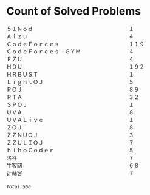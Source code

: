 # Count of Solved Problems  
５１Ｎｏｄ　　　　　　　　　　　　　　　　　　１  
Ａｉｚｕ　　　　　　　　　　　　　　　　　　　４  
ＣｏｄｅＦｏｒｃｅｓ　　　　　　　　　　　　　１１９  
ＣｏｄｅＦｏｒｃｅｓ－ＧＹＭ　　　　　　　　　４  
ＦＺＵ　　　　　　　　　　　　　　　　　　　　４  
ＨＤＵ　　　　　　　　　　　　　　　　　　　　１９２  
ＨＲＢＵＳＴ　　　　　　　　　　　　　　　　　１  
ＬｉｇｈｔＯＪ　　　　　　　　　　　　　　　　５  
ＰＯＪ　　　　　　　　　　　　　　　　　　　　８９  
ＰＴＡ　　　　　　　　　　　　　　　　　　　　３２  
ＳＰＯＪ　　　　　　　　　　　　　　　　　　　１  
ＵＶＡ　　　　　　　　　　　　　　　　　　　　８  
ＵＶＡＬｉｖｅ　　　　　　　　　　　　　　　　１  
ＺＯＪ　　　　　　　　　　　　　　　　　　　　８  
ＺＺＮＵＯＪ　　　　　　　　　　　　　　　　　３  
ＺＺＵＬＩＯＪ　　　　　　　　　　　　　　　　７  
ｈｉｈｏＣｏｄｅｒ　　　　　　　　　　　　　　５  
洛谷　　　　　　　　　　　　　　　　　　　　　７  
牛客网　　　　　　　　　　　　　　　　　　　　６８  
计蒜客　　　　　　　　　　　　　　　　　　　　７  
###### `Total:566`

